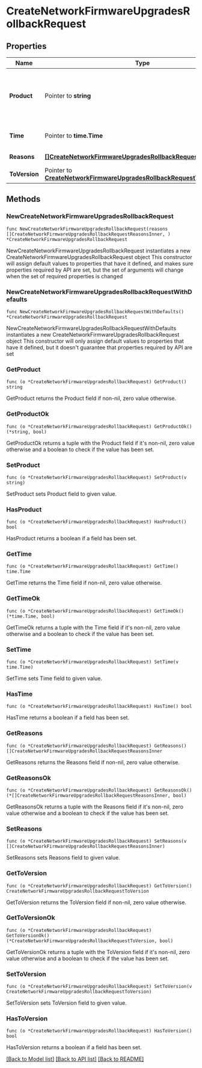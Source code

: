 # CreateNetworkFirmwareUpgradesRollbackRequest

## Properties

Name | Type | Description | Notes
------------ | ------------- | ------------- | -------------
**Product** | Pointer to **string** | Product type to rollback (if the network is a combined network) | [optional] 
**Time** | Pointer to **time.Time** | Scheduled time for the rollback | [optional] 
**Reasons** | [**[]CreateNetworkFirmwareUpgradesRollbackRequestReasonsInner**](CreateNetworkFirmwareUpgradesRollbackRequestReasonsInner.md) | Reasons for the rollback | 
**ToVersion** | Pointer to [**CreateNetworkFirmwareUpgradesRollbackRequestToVersion**](CreateNetworkFirmwareUpgradesRollbackRequestToVersion.md) |  | [optional] 

## Methods

### NewCreateNetworkFirmwareUpgradesRollbackRequest

`func NewCreateNetworkFirmwareUpgradesRollbackRequest(reasons []CreateNetworkFirmwareUpgradesRollbackRequestReasonsInner, ) *CreateNetworkFirmwareUpgradesRollbackRequest`

NewCreateNetworkFirmwareUpgradesRollbackRequest instantiates a new CreateNetworkFirmwareUpgradesRollbackRequest object
This constructor will assign default values to properties that have it defined,
and makes sure properties required by API are set, but the set of arguments
will change when the set of required properties is changed

### NewCreateNetworkFirmwareUpgradesRollbackRequestWithDefaults

`func NewCreateNetworkFirmwareUpgradesRollbackRequestWithDefaults() *CreateNetworkFirmwareUpgradesRollbackRequest`

NewCreateNetworkFirmwareUpgradesRollbackRequestWithDefaults instantiates a new CreateNetworkFirmwareUpgradesRollbackRequest object
This constructor will only assign default values to properties that have it defined,
but it doesn't guarantee that properties required by API are set

### GetProduct

`func (o *CreateNetworkFirmwareUpgradesRollbackRequest) GetProduct() string`

GetProduct returns the Product field if non-nil, zero value otherwise.

### GetProductOk

`func (o *CreateNetworkFirmwareUpgradesRollbackRequest) GetProductOk() (*string, bool)`

GetProductOk returns a tuple with the Product field if it's non-nil, zero value otherwise
and a boolean to check if the value has been set.

### SetProduct

`func (o *CreateNetworkFirmwareUpgradesRollbackRequest) SetProduct(v string)`

SetProduct sets Product field to given value.

### HasProduct

`func (o *CreateNetworkFirmwareUpgradesRollbackRequest) HasProduct() bool`

HasProduct returns a boolean if a field has been set.

### GetTime

`func (o *CreateNetworkFirmwareUpgradesRollbackRequest) GetTime() time.Time`

GetTime returns the Time field if non-nil, zero value otherwise.

### GetTimeOk

`func (o *CreateNetworkFirmwareUpgradesRollbackRequest) GetTimeOk() (*time.Time, bool)`

GetTimeOk returns a tuple with the Time field if it's non-nil, zero value otherwise
and a boolean to check if the value has been set.

### SetTime

`func (o *CreateNetworkFirmwareUpgradesRollbackRequest) SetTime(v time.Time)`

SetTime sets Time field to given value.

### HasTime

`func (o *CreateNetworkFirmwareUpgradesRollbackRequest) HasTime() bool`

HasTime returns a boolean if a field has been set.

### GetReasons

`func (o *CreateNetworkFirmwareUpgradesRollbackRequest) GetReasons() []CreateNetworkFirmwareUpgradesRollbackRequestReasonsInner`

GetReasons returns the Reasons field if non-nil, zero value otherwise.

### GetReasonsOk

`func (o *CreateNetworkFirmwareUpgradesRollbackRequest) GetReasonsOk() (*[]CreateNetworkFirmwareUpgradesRollbackRequestReasonsInner, bool)`

GetReasonsOk returns a tuple with the Reasons field if it's non-nil, zero value otherwise
and a boolean to check if the value has been set.

### SetReasons

`func (o *CreateNetworkFirmwareUpgradesRollbackRequest) SetReasons(v []CreateNetworkFirmwareUpgradesRollbackRequestReasonsInner)`

SetReasons sets Reasons field to given value.


### GetToVersion

`func (o *CreateNetworkFirmwareUpgradesRollbackRequest) GetToVersion() CreateNetworkFirmwareUpgradesRollbackRequestToVersion`

GetToVersion returns the ToVersion field if non-nil, zero value otherwise.

### GetToVersionOk

`func (o *CreateNetworkFirmwareUpgradesRollbackRequest) GetToVersionOk() (*CreateNetworkFirmwareUpgradesRollbackRequestToVersion, bool)`

GetToVersionOk returns a tuple with the ToVersion field if it's non-nil, zero value otherwise
and a boolean to check if the value has been set.

### SetToVersion

`func (o *CreateNetworkFirmwareUpgradesRollbackRequest) SetToVersion(v CreateNetworkFirmwareUpgradesRollbackRequestToVersion)`

SetToVersion sets ToVersion field to given value.

### HasToVersion

`func (o *CreateNetworkFirmwareUpgradesRollbackRequest) HasToVersion() bool`

HasToVersion returns a boolean if a field has been set.


[[Back to Model list]](../README.md#documentation-for-models) [[Back to API list]](../README.md#documentation-for-api-endpoints) [[Back to README]](../README.md)


